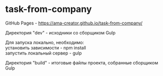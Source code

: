 # task-from-company

GitHub Pages - https://ama-creator.github.io/task-from-company/


Директория "dev" - исходники со сборщиком Gulp

Для запуска локально, необходимо: <br>
установить зависимости - npm install <br>
запустить локальный сервер - gulp <br>


Директория "build" - итоговые файлы проекта, собранные сборщиком Gulp
